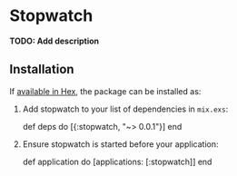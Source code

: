 # Stopwatch

**TODO: Add description**

## Installation

If [available in Hex](https://hex.pm/docs/publish), the package can be installed as:

  1. Add stopwatch to your list of dependencies in `mix.exs`:

        def deps do
          [{:stopwatch, "~> 0.0.1"}]
        end

  2. Ensure stopwatch is started before your application:

        def application do
          [applications: [:stopwatch]]
        end
